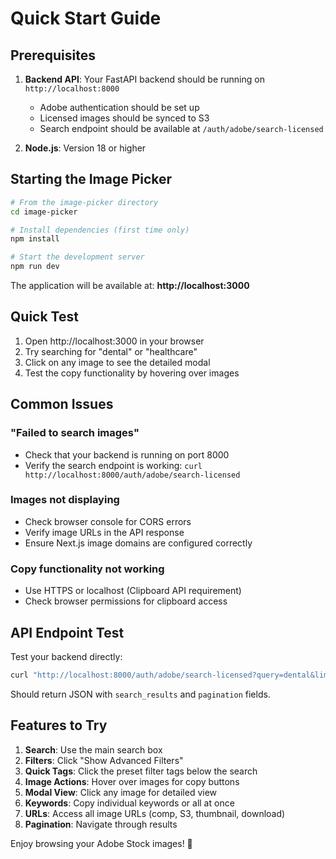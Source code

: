 # Quick Start Guide

## Prerequisites

1. **Backend API**: Your FastAPI backend should be running on `http://localhost:8000`
   - Adobe authentication should be set up
   - Licensed images should be synced to S3
   - Search endpoint should be available at `/auth/adobe/search-licensed`

2. **Node.js**: Version 18 or higher

## Starting the Image Picker

```bash
# From the image-picker directory
cd image-picker

# Install dependencies (first time only)
npm install

# Start the development server
npm run dev
```

The application will be available at: **http://localhost:3000**

## Quick Test

1. Open http://localhost:3000 in your browser
2. Try searching for "dental" or "healthcare"
3. Click on any image to see the detailed modal
4. Test the copy functionality by hovering over images

## Common Issues

### "Failed to search images"
- Check that your backend is running on port 8000
- Verify the search endpoint is working: `curl http://localhost:8000/auth/adobe/search-licensed`

### Images not displaying
- Check browser console for CORS errors
- Verify image URLs in the API response
- Ensure Next.js image domains are configured correctly

### Copy functionality not working
- Use HTTPS or localhost (Clipboard API requirement)
- Check browser permissions for clipboard access

## API Endpoint Test

Test your backend directly:
```bash
curl "http://localhost:8000/auth/adobe/search-licensed?query=dental&limit=5"
```

Should return JSON with `search_results` and `pagination` fields.

## Features to Try

1. **Search**: Use the main search box
2. **Filters**: Click "Show Advanced Filters"
3. **Quick Tags**: Click the preset filter tags below the search
4. **Image Actions**: Hover over images for copy buttons
5. **Modal View**: Click any image for detailed view
6. **Keywords**: Copy individual keywords or all at once
7. **URLs**: Access all image URLs (comp, S3, thumbnail, download)
8. **Pagination**: Navigate through results

Enjoy browsing your Adobe Stock images! 🎉 